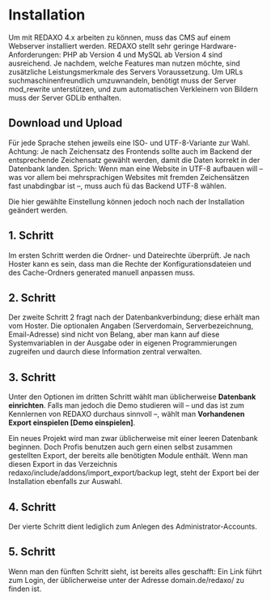 # Installation
Um mit REDAXO 4.x arbeiten zu können, muss das CMS auf einem Webserver installiert werden. REDAXO stellt sehr geringe Hardware-Anforderungen: PHP ab Version 4 und MySQL ab Version 4 sind ausreichend. Je nachdem, welche Features man nutzen möchte, sind zusätzliche Leistungsmerkmale des Servers Voraussetzung. Um URLs suchmaschinenfreundlich umzuwnandeln, benötigt muss der Server mod_rewrite unterstützen, und zum automatischen Verkleinern von Bildern muss der Server GDLib enthalten.

## Download und Upload
Für jede Sprache stehen jeweils eine ISO- und UTF-8-Variante zur Wahl. Achtung: Je nach Zeichensatz des Frontends sollte auch im Backend der entsprechende Zeichensatz gewählt werden, damit die Daten korrekt in der Datenbank landen. Sprich: Wenn man eine Website in UTF-8 aufbauen will – was vor allem bei mehrsprachigen Websites mit fremden Zeichensätzen fast unabdingbar ist –, muss auch fü das Backend UTF-8 wählen.

Die hier gewählte Einstellung können jedoch noch nach der Installation geändert werden.

## 1. Schritt

Im ersten Schritt werden die Ordner- und Dateirechte überprüft. Je nach Hoster kann es sein, dass man die Rechte der Konfigurationsdateien und des Cache-Ordners generated manuell anpassen muss.

## 2. Schritt

Der zweite Schritt 2 fragt nach der Datenbankverbindung; diese erhält man vom Hoster.
Die optionalen Angaben (Serverdomain, Serverbezeichnung, Email-Adresse) sind nicht von Belang, aber man kann auf diese Systemvariablen in der Ausgabe oder in eigenen Programmierungen zugreifen und daurch diese Information zentral verwalten.

## 3. Schritt

Unter den Optionen im dritten Schritt wählt man üblicherweise **Datenbank einrichten**. Falls man jedoch die Demo studieren will – und das ist zum Kennlernen von REDAXO durchaus sinnvoll –, wählt man **Vorhandenen Export einspielen [Demo einspielen]**.

Ein neues Projekt wird man zwar üblicherweise mit einer leeren Datenbank beginnen. Doch Profis benutzen auch gern einen selbst zusammen gestellten Export, der bereits alle benötigten Module enthält. Wenn man diesen Export in das Verzeichnis redaxo/include/addons/import_export/backup legt, steht der Export bei der Installation ebenfalls zur Auswahl.

## 4. Schritt

Der vierte Schritt dient lediglich zum Anlegen des Administrator-Accounts.

## 5. Schritt

Wenn man den fünften Schritt sieht, ist bereits alles geschafft: Ein Link führt zum Login, der üblicherweise unter der Adresse domain.de/redaxo/ zu finden ist.

